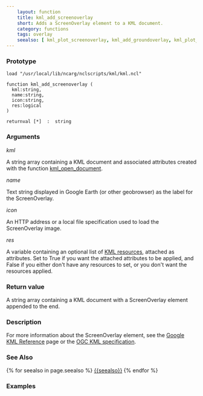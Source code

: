 ```yaml
---
    layout: function
    title: kml_add_screenoverlay
    short: Adds a ScreenOverlay element to a KML document.
    category: functions
    tags: overlay
    seealso: [ kml_plot_screenoverlay, kml_add_groundoverlay, kml_plot_groundoverlay ]
---
```


### Prototype

<pre><code>load "/usr/local/lib/ncarg/nclscripts/kml/kml.ncl"

function kml_add_screenoverlay (
  kml:string,
  name:string,
  icon:string,
  res:logical
)

returnval [*]  :  string
</code></pre>

### Arguments
*kml*

A string array containing a KML document and associated attributes created with the function [kml_open_document]({{site.base_url}}functions/kml_open_document.html).

*name*

Text string displayed in Google Earth (or other geobrowser) as the label for the ScreenOverlay.

*icon*

An HTTP address or a local file specification used to load the ScreenOverlay image.

*res*

A variable containing an optional list of [KML resources](resources), attached as attributes. Set to True if you want the attached attributes to be applied, and False if you either don't have any resources to set, or you don't want the resources applied.

### Return value

A string array containing a KML document with a ScreenOverlay element appended to the end.

### Description

For more information about the ScreenOverlay element, see the [Google KML Reference](https://developers.google.com/kml/documentation/kmlreference#screenoverlay) page or the [OGC KML specification](http://www.opengeospatial.org/standards/kml/).

### See Also

{% for seealso in page.seealso %}
[{{seealso}}]({{site.base_url}}functions/{{seealso}}.html)
{% endfor %}

### Examples


